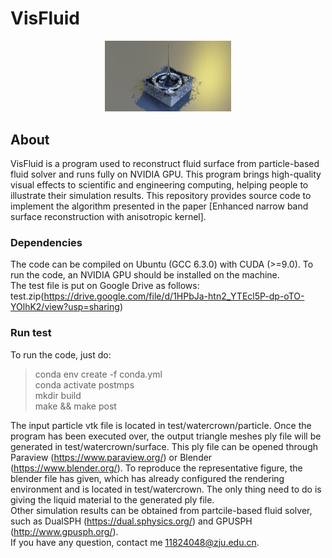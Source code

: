 # **VisFluid** 

<p align="center">
    <img src="./paper/representative.png" width="40%"><br>
</p>

## **About**
VisFluid is a program used to reconstruct fluid surface from particle-based fluid solver and runs fully on NVIDIA GPU. This program brings high-quality visual effects to scientific and engineering computing, helping people to illustrate their simulation results. This repository provides source code to implement the algorithm presented in the paper [Enhanced narrow band surface reconstruction with anisotropic kernel].  

### **Dependencies**
The code can be compiled on Ubuntu (GCC 6.3.0) with CUDA (>=9.0). To run the code, an NVIDIA GPU should be installed on the machine.    
The test file is put on Google Drive as follows:
test.zip(https://drive.google.com/file/d/1HPbJa-htn2_YTEcl5P-dp-oTO-YOlhK2/view?usp=sharing)  

### **Run test**
To run the code, just do:  
> conda env create -f conda.yml  
> conda activate postmps  
> mkdir build  
> make && make post  


The input particle vtk file is located in test/watercrown/particle. Once the program has been executed over, the output triangle meshes ply file will be generated in test/watercrown/surface. This ply file can be opened through Paraview (https://www.paraview.org/) or Blender (https://www.blender.org/). To reproduce the representative figure, the blender file has given, which has already configured the rendering environment and is located in test/watercrown. The only thing need to do is giving the liquid material to the generated ply file.  
Other simulation results can be obtained from partcile-based fluid solver, such as DualSPH (https://dual.sphysics.org/) and GPUSPH (http://www.gpusph.org/).  
If you have any question, contact me 11824048@zju.edu.cn.

